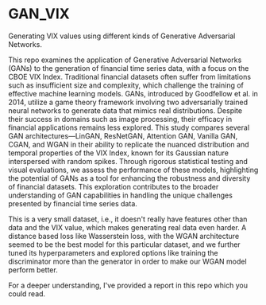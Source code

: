 # GAN_VIX
Generating VIX values using different kinds of Generative Adversarial Networks.

This repo examines the application of Generative Adversarial Networks (GANs) to the generation of financial time series data, with a focus on the CBOE VIX Index. Traditional financial datasets often suffer from limitations such as insufficient size and complexity, which challenge the training of effective machine learning models. GANs, introduced by Goodfellow et al. in 2014, utilize a game theory framework involving two adversarially trained neural networks to generate data that mimics real distributions. Despite their success in domains such as image processing, their efficacy in financial applications remains less explored. This study compares several GAN architectures—LinGAN, ResNetGAN, Attention GAN, Vanilla GAN, CGAN, and WGAN in their ability to replicate the nuanced distribution and temporal properties of the VIX Index, known for its Gaussian nature interspersed with random spikes. Through rigorous statistical testing and visual evaluations, we assess the performance of these models, highlighting the potential of GANs as a tool for enhancing the robustness and diversity of financial datasets. This exploration contributes to the broader understanding of GAN capabilities in handling the unique challenges presented by financial time series data.

This is a very small dataset, i.e., it doesn't really have features other than data and the VIX value, which makes generating real data even harder. A distance based loss like Wasserstein loss, with the WGAN architecture seemed to be the best model for this particular dataset, and we further tuned its hyperparameters and explored options like training the discriminator more than the generator in order to make our WGAN model perform better. 


For a deeper understanding, I've provided a report in this repo which you could read.

